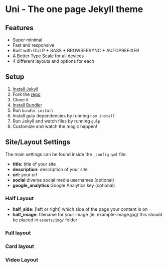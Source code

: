 # Uni - The one page Jekyll theme

## Features

* Super minimal
* Fast and responsive
* Built with GULP + SASS + BROWSERSYNC + AUTOPREFIXER
* A Better Type Scale for all devices
* 4 different layouts and options for each

## Setup

1. [Install Jekyll](http://jekyllrb.com)
2. Fork the [repo](http://github.com/brianmaierjr/frameset)
3. Clone it
4. [Install Bundler](http://bundler.io/)
5. Run `bundle install`
6. Install gulp dependencies by running `npm install`
7. Run Jekyll and watch files by running `gulp`
8. Customize and watch the magic happen!

## Site/Layout Settings

The main settings can be found inside the `_config.yml` file:

* **title:** title of your site
* **description:** description of your site
* **url:** your url
* **social** diverse social media usernames (optional)
* **google_analytics** Google Analytics key (optional)

### Half Layout

* **half_side:** [left or right] which side of the page your content is on
* **half_image:** filename for your image (ie. example-image.jpg) this should be placed in `assets/img/` folder

### Full layout

### Card layout

### Video Layout
